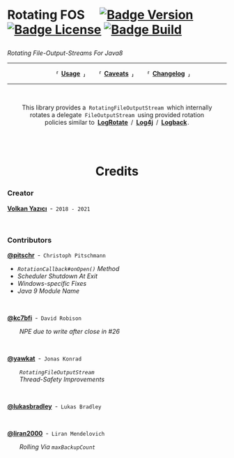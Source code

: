 
<h1>

Rotating FOS 
[![Badge Version]][Maven]
[![Badge License]][License]
[![Badge Build]][Actions]

</h1>

*Rotating File-Output-Streams For Java8*

---

<div align = center>

  **⸢ [Usage] ⸥**
  **⸢ [Caveats] ⸥**
  **⸢ [Changelog] ⸥**
  
</div>

---

<br>

<div align = center>

This library provides a `RotatingFileOutputStream` which internally<br>
rotates a delegate `FileOutputStream` using provided rotation <br>
policies similar to **[LogRotate]** / **[Log4j]** / **[Logback]** .

</div>

<br>
<br>

<h1 align = center> Credits </h1>

### Creator

**[Volkan Yazıcı]** - `2018 - 2021`

<br>

### Contributors

**[@pitschr]** - `Christoph Pitschmann`

  - *`RotationCallback#onOpen()` Method*
  - *Scheduler Shutdown At Exit* 
  - *Windows-specific Fixes*
  - *Java 9 Module Name*

<br>

**[@kc7bfi]** - `David Robison`

  *NPE due to write after close in #26*

<br>  

**[@yawkat]** - `Jonas Konrad`

  *`RotatingFileOutputStream`* <br>
  *Thread-Safety Improvements*

<br>

**[@lukasbradley]** - `Lukas Bradley`

<br>

**[@liran2000]** - `Liran Mendelovich`

  *Rolling Via `maxBackupCount`*

<br>

<!----------------------------------------------------------------------------->

[Actions]: https://github.com/vy/rotating-fos/actions
[Maven]: https://search.maven.org/#search%7Cga%7C1%7Cg%3A%22com.vlkan.rfos%22

[License]: LICENSE


<!-------------------------------{ QuickLinks }-------------------------------->

[Changelog]: Documentation/Changelog.md
[Caveats]: Documentation/Caveats.md
[Usage]: Documentation/Usage.md


<!---------------------------------{ Related }--------------------------------->

[LogRotate]: https://github.com/logrotate/logrotate
[LogBack]: https://logback.qos.ch/
[Log4J]: https://logging.apache.org/log4j/


<!-------------------------------{ Contributors }------------------------------>

[Volkan Yazıcı]: https://vlkan.com/

[@lukasbradley]: https://github.com/lukasbradley/
[@liran2000]: https://github.com/liran2000/
[@pitschr]: https://github.com/pitschr
[@kc7bfi]: https://github.com/kc7bfi
[@yawkat]: https://yawk.at/


<!----------------------------------{ Badges }--------------------------------->

[Badge Version]: https://img.shields.io/maven-central/v/com.vlkan.rfos/rotating-fos.svg
[Badge License]: https://img.shields.io/badge/License-Apache_2.0-blue.svg
[Badge Build]: https://github.com/vy/rotating-fos/workflows/build/badge.svg
